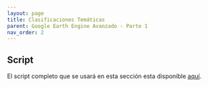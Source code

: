```yaml
---
layout: page
title: Clasificaciones Temáticas
parent: Google Earth Engine Avanzado - Parte 1
nav_order: 2
---
```


## Script
El script completo que se usará en esta sección esta disponible [aquí]().
